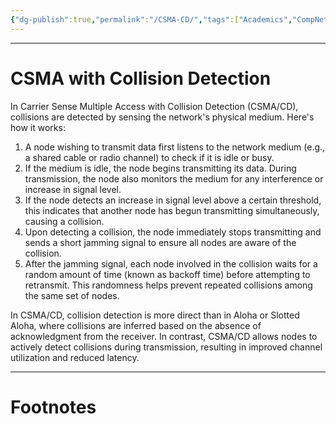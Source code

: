 ```yaml
---
{"dg-publish":true,"permalink":"/CSMA-CD/","tags":["Academics","CompNet"]}
---
```



---
# CSMA with Collision Detection
In Carrier Sense Multiple Access with Collision Detection (CSMA/CD), collisions are detected by sensing the network's physical medium. Here's how it works:
1. A node wishing to transmit data first listens to the network medium (e.g., a shared cable or radio channel) to check if it is idle or busy.
2. If the medium is idle, the node begins transmitting its data. During transmission, the node also monitors the medium for any interference or increase in signal level.
3. If the node detects an increase in signal level above a certain threshold, this indicates that another node has begun transmitting simultaneously, causing a collision.
4. Upon detecting a collision, the node immediately stops transmitting and sends a short jamming signal to ensure all nodes are aware of the collision.
5. After the jamming signal, each node involved in the collision waits for a random amount of time (known as backoff time) before attempting to retransmit. This randomness helps prevent repeated collisions among the same set of nodes.

In CSMA/CD, collision detection is more direct than in Aloha or Slotted Aloha, where collisions are inferred based on the absence of acknowledgment from the receiver. In contrast, CSMA/CD allows nodes to actively detect collisions during transmission, resulting in improved channel utilization and reduced latency.


---
# Footnotes